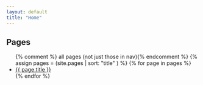 ```yaml
---
layout: default
title: "Home"
---
```


<h2>Pages</h2>
<ul>
  {% comment %} all pages (not just those in nav){% endcomment %}
  {% assign pages = (site.pages | sort: "title" ) %}
  {% for page in pages %}
  <li><a href="{{ page.url | prepend: site.baseurl }}">{{ page.title }}</a></li>
  {% endfor %}
</ul>

